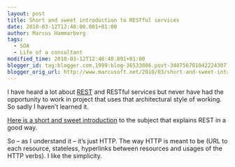 ```yaml
---
layout: post
title: Short and sweet introduction to RESTful services
date: 2010-03-12T12:48:00.001+01:00
author: Marcus Hammarberg
tags:
  - SOA
  - Life of a consultant
modified_time: 2010-03-12T12:48:40.891+01:00
blogger_id: tag:blogger.com,1999:blog-36533086.post-340756781042224307
blogger_orig_url: http://www.marcusoft.net/2010/03/short-and-sweet-introduction-to-restful.html
---
```



I have heard a lot about
<a href="http://en.wikipedia.org/wiki/Representational_State_Transfer"
target="_blank">REST</a> and RESTful services but never have had the
opportunity to work in project that uses that architectural style of
working. So sadly I haven’t learned it.

<a href="http://www.xfront.com/REST-Web-Services.html"
target="_blank">Here is a short and sweet introduction</a> to the
subject that explains REST in a good way.

So – as I understand it – it’s just HTTP. The way HTTP is meant to be
(URL to each resource, stateless, hyperlinks between resources and
usages of the HTTP verbs). I like the simplicity.

